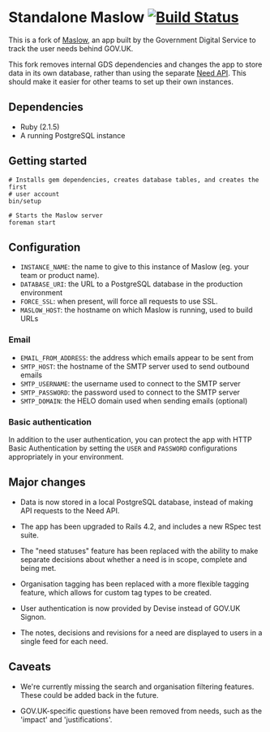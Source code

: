 # Standalone Maslow [![Build Status](https://travis-ci.org/crossgovernmentservices/maslow-standalone.png?branch=master)](https://travis-ci.org/crossgovernmentservices/maslow-standalone)

This is a fork of [Maslow](https://github.com/alphagov/maslow), an app built by
the Government Digital Service to track the user needs behind GOV.UK.

This fork removes internal GDS dependencies and changes the app to store data
in its own database, rather than using the separate
[Need API](https://github.com/alphagov/govuk_need_api). This should make
it easier for other teams to set up their own instances.

## Dependencies

- Ruby (2.1.5)
- A running PostgreSQL instance

## Getting started

    # Installs gem dependencies, creates database tables, and creates the first
    # user account
    bin/setup

    # Starts the Maslow server
    foreman start

## Configuration

- `INSTANCE_NAME`: the name to give to this instance of Maslow (eg. your team or
  product name).
- `DATABASE_URI`: the URL to a PostgreSQL database in the production environment
- `FORCE_SSL`: when present, will force all requests to use SSL.
- `MASLOW_HOST`: the hostname on which Maslow is running, used to build URLs

### Email

- `EMAIL_FROM_ADDRESS`: the address which emails appear to be sent from
- `SMTP_HOST`: the hostname of the SMTP server used to send outbound emails
- `SMTP_USERNAME`: the username used to connect to the SMTP server
- `SMTP_PASSWORD`: the password used to connect to the SMTP server
- `SMTP_DOMAIN`: the HELO domain used when sending emails (optional)

### Basic authentication

In addition to the user authentication, you can protect the app with HTTP Basic
Authentication by setting the `USER` and `PASSWORD` configurations appropriately
in your environment.

## Major changes

- Data is now stored in a local PostgreSQL database, instead of making API
  requests to the Need API.

- The app has been upgraded to Rails 4.2, and includes a new RSpec test suite.

- The "need statuses" feature has been replaced with the ability to make
  separate decisions about whether a need is in scope, complete and being met.

- Organisation tagging has been replaced with a more flexible tagging feature,
  which allows for custom tag types to be created.

- User authentication is now provided by Devise instead of GOV.UK Signon.

- The notes, decisions and revisions for a need are displayed to users in a
  single feed for each need.

## Caveats

- We're currently missing the search and organisation filtering features. These
could be added back in the future.

- GOV.UK-specific questions have been removed from needs, such as the 'impact'
and 'justifications'.

